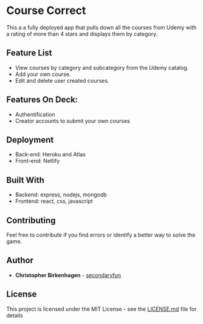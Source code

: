 # Course Correct

This a a fully deployed app that pulls down all the courses from Udemy with a rating of more than 4 stars and displays them by category.

## Feature List

* View courses by category and subcategory from the Udemy catalog.
* Add your own course.
* Edit and delete user created courses.

## Features On Deck:

* Authentification
* Creator accounts to submit your own courses

## Deployment

* Back-end: Heroku and Atlas
* Front-end: Netlify

## Built With

* Backend: express, nodejs, mongodb
* Frontend: react, css, javascript

## Contributing

Feel free to contribute if you find errors or identify a better way to solve the game. 

## Author

* **Christopher Birkenhagen** - [secondaryfun](https://github.com/secondaryfun)

## License

This project is licensed under the MIT License - see the [LICENSE.md](LICENSE.md) file for details
